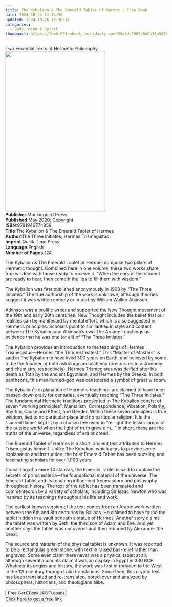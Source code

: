 ```yaml
---
title: The Kybalion & The Emerald Tablet of Hermes | Free Book
date: 2024-10-24 11:14:56
updated: 2024-10-26 12:36:14
categories:
  - Body, Mind & Spirit
thumbnail: https://thmb-001-ebook.techidaily.com/93afdc2900c6d0b1fa549b6901c5fd7df7bb9003088254edc62bedf894941bd1.jpg
---
```

<main id="book-container">
  <div class="flex flex-col">
    <div class="book-brief flex-1 py-6 px-4 sm:p-6 md:py-10 md:px-8">
      <!-- brief-->
      <div class="book-brief-main">
        Two Essential Texts of Hermetic Philosophy
      </div>
    </div>
    <div
      class="book-meta-info flex-1 grid gap-4 col-start-1 col-end-3 row-start-1 sm:mb-6 sm:grid-cols-4 lg:gap-6 lg:col-start-2 lg:row-end-6 lg:row-span-6 lg:mb-0"
    >
      <div
        class="book-meta-info-left place-content-center mt-4 p-4 text-sm leading-6 col-start-2 col-span-2 dark:text-slate-400"
      >
        <img
          class="w-full h-500 object-cover rounded-lg sm:h-255 sm:col-span-2 lg:col-span-full"
          src="https://img-001-ebook.techidaily.com/a52e180cff08ebffb668d1c78da070ab7818771cde8737f1966581d35eaa573a.jpg"
          alt=""
          width="312"
          height="500"
        />
      </div>
      <div
        class="book-meta-info-right mt-2 col-start-1 row-start-2 col-span-3 self-center"
      >
        <!-- meta data  -->
        <div class="flex flex-col px-4 md:px-8">
          <div class="flex-1">
            <strong>Publisher</strong>:<span class="px-2"
              >Mockingbird Press</span
            >
          </div>
          <div class="flex-1">
            <strong>Published</strong>:<span class="px-2"
              >May 2020; Copyright</span
            >
          </div>
          <div class="flex-1">
            <strong>ISBN</strong>:<span class="px-2">9781946774859</span>
          </div>
          <div class="flex-1">
            <strong>Title</strong>:<span class="px-2"
              >The Kybalion &amp; The Emerald Tablet of Hermes</span
            >
          </div>
          <div class="flex-1">
            <strong>Author</strong>:<span class="px-2"
              >The Three Initiates; Hermes Trismegistus</span
            >
          </div>
          <div class="flex-1">
            <strong>Imprint</strong>:<span class="px-2">Quick Time Press</span>
          </div>
          <div class="flex-1">
            <strong>Language</strong>:<span class="px-2">English</span>
          </div>
          <div class="flex-1">
            <strong>Number of Pages</strong>:<span class="px-2">124</span>
          </div>
        </div>
      </div>
    </div>
    <div class="book-description flex-1 py-6 px-4 sm:p-6 md:py-10 md:px-8">
      <div class="book-description-main">
        <div accordion-content="" id="description">
          <p>
            The Kybalion &amp; The Emerald Tablet of Hermes compose two pillars
            of Hermetic thought. Combined here in one volume, these two works
            share true wisdom with those ready to receive it. “When the ears of
            the student are ready to hear, then cometh the lips to fill them
            with wisdom.”
          </p>
          <p>
            The Kybalion was first published anonymously in 1908 by “The Three
            Initiates.” The true authorship of the work is unknown, although
            theories suggest it was written entirely or in part by William
            Walker Atkinson.
          </p>
          <p>
            Atkinson was a prolific writer and supported the New Thought
            movement of the 19th and early 20th centuries. New Thought included
            the belief that our realities can be manifested by mental effort,
            which is also suggested in Hermetic principles. Scholars point to
            similarities in style and content between The Kybalion and
            Atkinson’s own The Arcane Teachings as evidence that he was one (or
            all) of “The Three Initiates.”
          </p>
          <p>
            The Kybalion provides an introduction to the teachings of Hermes
            Trismegistus—Hermes “the Thrice-Greatest.” This “Master of Masters”
            is said in The Kybalion to have lived 300 years on Earth, and
            believed by some to be the founder of both astrology and alchemy
            (precursors to astronomy and chemistry, respectively). Hermes
            Trismegistus was deified after his death as Toth by the ancient
            Egyptians, and Hermes by the Greeks. In both pantheons, this
            man-turned-god was considered a symbol of great wisdom.
          </p>
          <p>
            The Kybalion's explanation of Hermetic teachings are claimed to have
            been passed down orally for centuries, eventually reaching “The
            Three Initiates.” The fundamental Hermetic traditions presented in
            The Kybalion consist of seven “working principles”: Mentalism,
            Correspondence, Vibration, Polarity, Rhythm, Cause and Effect, and
            Gender. Within these seven principles is true wisdom, tied to no
            particular place and no particular religion. It is the “sacred
            flame” kept lit by a chosen few used to “re-light the lesser lamps
            of the outside world when the light of truth grew dim…” In short,
            these are the truths of the universe, regardless of era or creed.
          </p>
          <p>
            The Emerald Tablet of Hermes is a short, ancient text attributed to
            Hermes Trismegistus himself. Unlike The Kybalion, which aims to
            provide some explanation and instruction, the brief Emerald Tablet
            has been puzzling and fascinating scholars for over 1,000 years.
          </p>
          <p>
            Consisting of a mere 14 stanzas, the Emerald Tablet is said to
            contain the secrets of prima materia—the foundational material of
            the universe. The Emerald Tablet and its teaching influenced
            freemasonry and philosophy throughout history. The text of the
            tablet has been translated and commented on by a variety of
            scholars, including Sir Isaac Newton who was inspired by its
            teachings throughout his life and work.
          </p>
          <p>
            The earliest known version of the text comes from an Arabic work
            written between the 6th and 8th centuries by Balinas. He claimed to
            have found the tablet hidden in a vault beneath a statue of Hermes.
            Another story claims the tablet was written by Seth, the third son
            of Adam and Eve. And yet another says the tablet was uncovered and
            then reburied by Alexander the Great.
          </p>
          <p>
            The source and material of the physical tablet is unknown. It was
            reported to be a rectangular green stone, with text in raised
            bas-relief rather than engraved. Some even claim there never was a
            physical tablet at all, although several accounts claim it was on
            display in Egypt in 330 BCE. Whatever its origins and history, the
            work was first introduced to the West in the 12th century through
            Latin translations. Since then, this cryptic text has been
            translated and re-translated, pored-over and analyzed by
            philosophers, historians, and theologians alike.
          </p>
        </div>
        <div class="accordion-fader"></div>
      </div>
    </div>
    <div class="book-excerpts flex-1 py-6 px-4 sm:p-6 md:py-10 md:px-8"></div>
    <div
      class="book-about-author flex-1 py-6 px-4 sm:p-6 md:py-10 md:px-8"
    ></div>
    <div class="book-free-get flex-1 py-6 px-4 sm:p-6 md:py-10 md:px-8">
      <button
        id="btn-free-get"
        class="bg-blue-500 hover:bg-blue-700 text-white font-bold py-2 px-4 rounded"
      >
        Free Get EBook (.PDF/.epub)
      </button>
      <div id="countdown-display" class="px-2 text-lg mt-2"></div>
      <a
        id="free-link"
        class="hidden bg-blue-500 hover:bg-blue-700 text-white font-bold py-2 px-4 rounded"
        href="https://www.ebooks.com/en-us/book/210055231/the-kybalion-the-emerald-tablet-of-hermes/the-three-initiates/"
        target="_blank"
        >Click here to get a free link</a
      >
    </div>
    <script>
      let countdownTime = 0;
      let countdownInterval = null;
      document
        .getElementById('btn-free-get')
        .addEventListener('click', startCountdown);
      function startCountdown() {
        countdownTime = new Date().getTime() + 60000 * 3;
        countdownInterval = setInterval(updateCountdown, 1000);
        document.getElementById('btn-free-get').disabled = true;
        document
          .getElementById('btn-free-get')
          .classList.add('bg-gray-500', 'cursor-not-allowed');
      }
      function updateCountdown() {
        let currentTime = new Date().getTime();
        let timeLeft = countdownTime - currentTime;
        let secondsLeft = Math.floor(timeLeft / 1000);
        document.getElementById('countdown-display').innerHTML =
          `Remaining time: ${secondsLeft} seconds.`;
        if (secondsLeft <= 0) {
          clearInterval(countdownInterval);
          document.getElementById('btn-free-get').classList.add('hidden');
          document.getElementById('free-link').classList.remove('hidden');
          document.getElementById('countdown-display').innerHTML = '';
        }
      }
    </script>
  </div>
</main>
